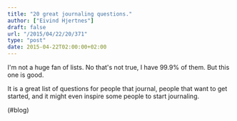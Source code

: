 ```yaml
---
title: "20 great journaling questions."
author: ["Eivind Hjertnes"]
draft: false
url: "/2015/04/22/20/371"
type: "post"
date: 2015-04-22T02:00:00+02:00
---
```


I'm not a huge fan of lists. No that's not true, I have 99.9% of them.
But this one is good.

It is a great list of questions for people that journal, people that
want to get started, and it might even inspire some people to start
journaling.

(#blog)
